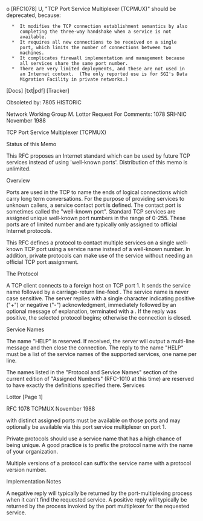 
   o  [RFC1078] U, "TCP Port Service Multiplexer (TCPMUX)" should be
      deprecated, because:

      *  It modifies the TCP connection establishment semantics by also
         completing the three-way handshake when a service is not
         available.
      *  It requires all new connections to be received on a single
         port, which limits the number of connections between two
         machines.
      *  It complicates firewall implementation and management because
         all services share the same port number.
      *  There are very limited deployments, and these are not used in
         an Internet context.  (The only reported use is for SGI's Data
         Migration Facility in private networks.)


[Docs] [txt|pdf] [Tracker]                                              
                                                                        
Obsoleted by: 7805                                              HISTORIC
                                                                        
Network Working Group                                          M. Lottor
Request For Comments: 1078                                       SRI-NIC
                                                           November 1988



 TCP Port Service Multiplexer (TCPMUX)

Status of this Memo

   This RFC proposes an Internet standard which can be used by future
   TCP services instead of using 'well-known ports'.  Distribution of
   this memo is unlimited.

Overview

   Ports are used in the TCP to name the ends of logical connections
   which carry long term conversations.  For the purpose of providing
   services to unknown callers, a service contact port is defined.  The
   contact port is sometimes called the "well-known port".  Standard TCP
   services are assigned unique well-known port numbers in the range of
   0-255.  These ports are of limited number and are typically only
   assigned to official Internet protocols.

   This RFC defines a protocol to contact multiple services on a single
   well-known TCP port using a service name instead of a well-known
   number.  In addition, private protocols can make use of the service
   without needing an official TCP port assignment.

The Protocol

   A TCP client connects to a foreign host on TCP port 1.  It sends the
   service name followed by a carriage-return line-feed <CRLF>.  The
   service name is never case sensitive.  The server replies with a
   single character indicating positive ("+") or negative ("-")
   acknowledgment, immediately followed by an optional message of
   explanation, terminated with a <CRLF>.  If the reply was positive,
   the selected protocol begins; otherwise the connection is closed.

Service Names

   The name "HELP" is reserved.  If received, the server will output a
   multi-line message and then close the connection.  The reply to the
   name "HELP" must be a list of the service names of the supported
   services, one name per line.

   The names listed in the "Protocol and Service Names" section of the
   current edition of "Assigned Numbers" (RFC-1010 at this time) are
   reserved to have exactly the definitions specified there.  Services



Lottor                                                          [Page 1]
 
RFC 1078                         TCPMUX                    November 1988


   with distinct assigned ports must be available on those ports and may
   optionally be available via this port service multiplexer on port 1.

   Private protocols should use a service name that has a high chance of
   being unique.  A good practice is to prefix the protocol name with
   the name of your organization.

   Multiple versions of a protocol can suffix the service name with a
   protocol version number.

Implementation Notes

   A negative reply will typically be returned by the port-multiplexing
   process when it can't find the requested service.  A positive reply
   will typically be returned by the process invoked by the port
   multiplexer for the requested service.